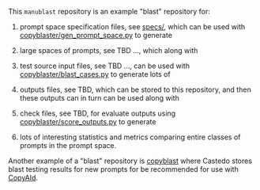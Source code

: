 This `manublast` repository is an example "blast" repository for:

1. prompt space specification files, see [specs/](specs/), which can be used with
   [copyblaster/gen_prompt_space.py](https://gitlab.com/castedo/copyblaster/-/blob/main/gen_prompt_space.py)
   to generate 

2. large spaces of prompts, see TBD ..., which along with

3. test source input files, see TBD ..., can be used with
   [copyblaster/blast_cases.py](https://gitlab.com/castedo/copyblaster/-/blob/main/blast_cases.py)
   to generate lots of

4. outputs files, see TBD, which can be stored to this repository, and then these outputs
   can in turn can be used along with

5. check files, see TBD, for evaluate outputs using
   [copyblaster/score_outputs.py](https://gitlab.com/castedo/copyblaster/-/blob/main/score_outputs.py)
   to generate

6. lots of interesting statistics and metrics comparing entire classes of prompts in the prompt
   space.


Another example of a "blast" repository is
[copyblast](https://gitlab.com/castedo/copyblast) where Castedo stores blast testing
results for new prompts for be recommended for use with [CopyAId](https://copyaid.it).
